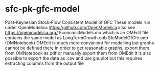 # sfc-pk-gfc-model
Post-Keynesian Stock-Flow Consistent Model of GFC
These models run under OpenModelica https://github.com/OpenModelica also see https://openmodelica.org/
EconomicModels.mo which is an OMEdit file contains the same model as LongTermGrowth.onb SfcModelOfGfc.onb (OMNotebook)
OMEdit is much more convenient for modelling but graphs cannot be defined there
In order to get reasonable graphs, export them from OMNotebook as pdf or manually export them from OMEdit
It is also possible to export the data as .csv and use gnuplot but this requires extracting columns from the output file

